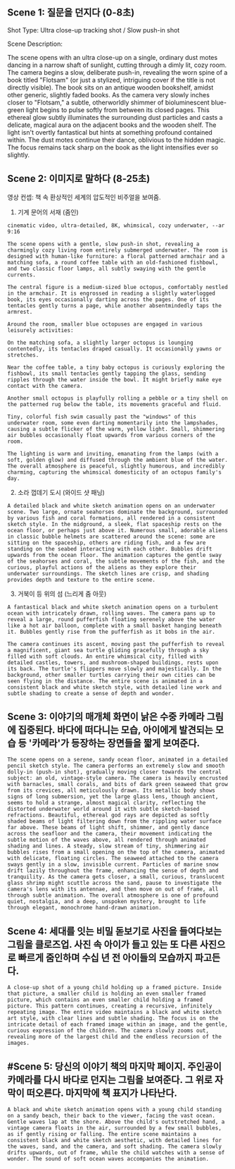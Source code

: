 ## Scene 1: 질문을 던지다 (0-8초)
Shot Type: Ultra close-up tracking shot / Slow push-in shot

Scene Description:

The scene opens with an ultra close-up on a single, ordinary dust motes dancing in a narrow shaft of sunlight, cutting through a dimly lit, cozy room. The camera begins a slow, deliberate push-in, revealing the worn spine of a book titled "Flotsam" (or just a stylized, intriguing cover if the title is not directly visible). The book sits on an antique wooden bookshelf, amidst other generic, slightly faded books. As the camera very slowly inches closer to "Flotsam," a subtle, otherworldly shimmer of bioluminescent blue-green light begins to pulse softly from between its closed pages. This ethereal glow subtly illuminates the surrounding dust particles and casts a delicate, magical aura on the adjacent books and the wooden shelf. The light isn't overtly fantastical but hints at something profound contained within. The dust motes continue their dance, oblivious to the hidden magic. The focus remains tack sharp on the book as the light intensifies ever so slightly.


## Scene 2: 이미지로 말하다 (8-25초)
영상 컨셉: 책 속 환상적인 세계의 압도적인 비주얼을 보여줌.
 1. 기계 문어의 서재 (줌인)

```
cinematic video, ultra-detailed, 8K, whimsical, cozy underwater, --ar 9:16

The scene opens with a gentle, slow push-in shot, revealing a charmingly cozy living room entirely submerged underwater. The room is designed with human-like furniture: a floral patterned armchair and a matching sofa, a round coffee table with an old-fashioned fishbowl, and two classic floor lamps, all subtly swaying with the gentle currents.

The central figure is a medium-sized blue octopus, comfortably nestled in the armchair. It is engrossed in reading a slightly waterlogged book, its eyes occasionally darting across the pages. One of its tentacles gently turns a page, while another absentmindedly taps the armrest.

Around the room, smaller blue octopuses are engaged in various leisurely activities:

On the matching sofa, a slightly larger octopus is lounging contentedly, its tentacles draped casually. It occasionally yawns or stretches.

Near the coffee table, a tiny baby octopus is curiously exploring the fishbowl, its small tentacles gently tapping the glass, sending ripples through the water inside the bowl. It might briefly make eye contact with the camera.

Another small octopus is playfully rolling a pebble or a tiny shell on the patterned rug below the table, its movements graceful and fluid.

Tiny, colorful fish swim casually past the "windows" of this underwater room, some even darting momentarily into the lampshades, causing a subtle flicker of the warm, yellow light. Small, shimmering air bubbles occasionally float upwards from various corners of the room.

The lighting is warm and inviting, emanating from the lamps (with a soft, golden glow) and diffused through the ambient blue of the water. The overall atmosphere is peaceful, slightly humorous, and incredibly charming, capturing the whimsical domesticity of an octopus family's day.
```

2. 소라 껍데기 도시 (와이드 샷 패닝) 
```
A detailed black and white sketch animation opens on an underwater scene. Two large, ornate seahorses dominate the background, surrounded by various fish and coral formations, all rendered in a consistent sketch style. In the midground, a sleek, flat spaceship rests on the ocean floor, or perhaps just above it. Numerous small, adorable aliens in classic bubble helmets are scattered around the scene: some are sitting on the spaceship, others are riding fish, and a few are standing on the seabed interacting with each other. Bubbles drift upwards from the ocean floor. The animation captures the gentle sway of the seahorses and coral, the subtle movements of the fish, and the curious, playful actions of the aliens as they explore their underwater surroundings. The sketch lines are crisp, and shading provides depth and texture to the entire scene.
```

3. 거북이 등 위의 섬 (느리게 줌 아웃)
```
A fantastical black and white sketch animation opens on a turbulent ocean with intricately drawn, rolling waves. The camera pans up to reveal a large, round pufferfish floating serenely above the water like a hot air balloon, complete with a small basket hanging beneath it. Bubbles gently rise from the pufferfish as it bobs in the air.

The camera continues its ascent, moving past the pufferfish to reveal a magnificent, giant sea turtle gliding gracefully through a sky filled with soft clouds. An entire whimsical city, filled with detailed castles, towers, and mushroom-shaped buildings, rests upon its back. The turtle's flippers move slowly and majestically. In the background, other smaller turtles carrying their own cities can be seen flying in the distance. The entire scene is animated in a consistent black and white sketch style, with detailed line work and subtle shading to create a sense of depth and wonder.
```

## Scene 3: 이야기의 매개체 화면이 낡은 수중 카메라 그림에 집중된다. 바다에 떠다니는 모습, 아이에게 발견되는 모습 등 '카메라'가 등장하는 장면들을 짧게 보여준다.

```
The scene opens on a serene, sandy ocean floor, animated in a detailed pencil sketch style. The camera performs an extremely slow and smooth dolly-in (push-in shot), gradually moving closer towards the central subject: an old, vintage-style camera. The camera is heavily encrusted with barnacles, small corals, and bits of dark green seaweed that grow from its crevices, all meticulously drawn. Its metallic body shows signs of long submersion, yet the large glass lens, though ancient, seems to hold a strange, almost magical clarity, reflecting the distorted underwater world around it with subtle sketch-based refractions. Beautiful, ethereal god rays are depicted as softly shaded beams of light filtering down from the rippling water surface far above. These beams of light shift, shimmer, and gently dance across the seafloor and the camera, their movement indicating the subtle motion of the waves above, all rendered through animated shading and lines. A steady, slow stream of tiny, shimmering air bubbles rises from a small opening on the top of the camera, animated with delicate, floating circles. The seaweed attached to the camera sways gently in a slow, invisible current. Particles of marine snow drift lazily throughout the frame, enhancing the sense of depth and tranquility. As the camera gets closer, a small, curious, translucent glass shrimp might scuttle across the sand, pause to investigate the camera's lens with its antennae, and then move on out of frame, all through subtle animation. The overall atmosphere is one of profound quiet, nostalgia, and a deep, unspoken mystery, brought to life through elegant, monochrome hand-drawn animation.
```

## Scene 4: 세대를 잇는 비밀 돋보기로 사진을 들여다보는 그림을 클로즈업. 사진 속 아이가 들고 있는 또 다른 사진으로 빠르게 줌인하며 수십 년 전 아이들의 모습까지 파고든다.
```
A close-up shot of a young child holding up a framed picture. Inside that picture, a smaller child is holding an even smaller framed picture, which contains an even smaller child holding a framed picture. This pattern continues, creating a recursive, infinitely repeating image. The entire video maintains a black and white sketch art style, with clear lines and subtle shading. The focus is on the intricate detail of each framed image within an image, and the gentle, curious expression of the children. The camera slowly zooms out, revealing more of the largest child and the endless recursion of the images.
```

## #Scene 5: 당신의 이야기 책의 마지막 페이지. 주인공이 카메라를 다시 바다로 던지는 그림을 보여준다. 그 위로 자막이 떠오른다. 마지막에 책 표지가 나타난다.
```
A black and white sketch animation opens with a young child standing on a sandy beach, their back to the viewer, facing the vast ocean. Gentle waves lap at the shore. Above the child's outstretched hand, a vintage camera floats in the air, surrounded by a few small bubbles, as if gently rising or falling. The entire scene maintains a consistent black and white sketch aesthetic, with detailed lines for the waves, sand, and the camera, and soft shading. The camera slowly drifts upwards, out of frame, while the child watches with a sense of wonder. The sound of soft ocean waves accompanies the animation.
```